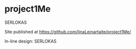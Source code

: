 # project1Me
SERLOKAS

Site published at https://github.com/linaLeinartaite/project1Me/

In-line design: SERLOKAS
